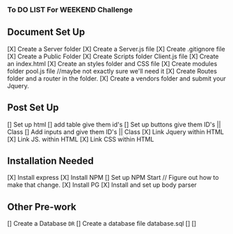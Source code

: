 ### To DO LIST For WEEKEND Challenge 

## Document Set Up 
[X] Create a Server folder
[X] Create a Server.js file
[X] Create .gitignore file
[X] Create a Public Folder
[X] Create Scripts folder Client.js file 
[X] Create an index.html
[X] Create an styles folder and CSS file
[X] Create modules folder pool.js file //maybe not exactly sure we'll need it 
[X] Create Routes folder and a router in the folder. 
[X] Create a vendors folder and submit your Jquery. 

## Post Set Up 
[] Set up html 
[] add table give them id's 
[] Set up buttons give them ID's || Class 
[] Add inputs and give them ID's || Class 
[X] Link Jquery within HTML 
[X] Link JS. within HTML 
[X] Link CSS within HTML 

## Installation Needed
[X] Install express
[X] Install NPM
[] Set up NPM Start // Figure out how to make that change. 
[X] Install PG 
[X] Install and set up body parser

## Other Pre-work
[] Create a Database `DR`
[] Create a database file database.sql
[]
[]
